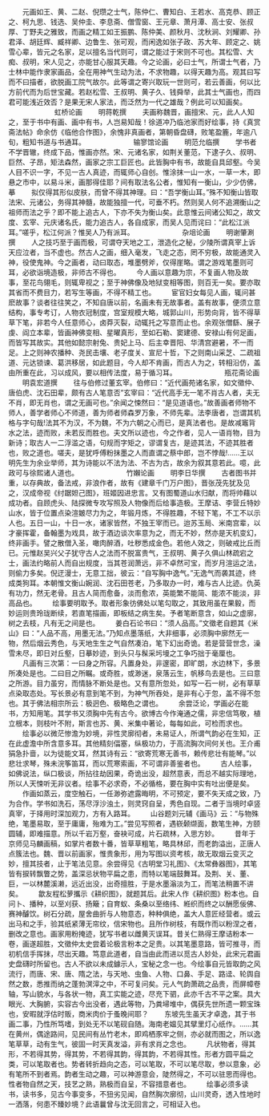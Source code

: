 <!-- { "loadSidebar": true } -->
　　元画如王、黄、二赵、倪瓒之士气，陈仲仁、曹知白、王若水、高克恭、顾正之、柯九思、钱选、吴仲圭、李息斋、僧雪窗、王元章、萧月潭、高士安、张叔厚、丁野夫之雅致，而画之精工如王振鹏、陈仲美、颜秋月、沈秋涧、刘耀卿、孙君泽、胡廷辉、臧祥卿、边鲁生、张可观，而闲逸如张子政、苏大年、顾定之、姚雪心辈，皆元之名家，足以擅名当代则可，谓之能过于宋则不可也。其松雪、大痴、叔明，宋人见之，亦能甘心服其天趣。今之论画，必曰士气，所谓士气者，乃士林中能作隶家画品，全在用神气生动为法，不求物趣，以得天趣为高。观其曰写而不曰描者，欲脱画工院气故尔。此等谓之寄兴取玩一世则可，若云善画，何以比方前代而为后世宝藏。若赵松雪、王叔明、黄子久、钱舜举，此其士气画也，而四君可能浅近效否？是果无宋人家法，而泛然为一代之雄哉？例此可以知画矣。
　　
　　
　　虹桥论画
　　明蒋乾撰
　　夫画称魏晋，画擅宋、元，此人人知之，至于书中有画、画中有书，人岂易知哉！徐道冲乃临池家而好绘事，持《真赏斋法帖》命余仿《临他合作图》，余愧非真画者，第朝昏盘礴，败笔盈簏，年逾八旬，粗知书道与书通耳。
　　
　　
　　输寥馆论画
　　明范允临撰
　　学书者不学晋辙，终成下品，惟画亦然。宋、元诸名家，如荆关董范，下逮子久、叔明、巨然、子昂，矩法森然，画家之宗工巨匠也。此皆胸中有书，故能自具邱壑。今吴人目不识一字，不见一古人真迹，而辄师心自创。惟涂抹一山一水，一草一木，即悬之市中，以易斗米，画那得佳耶？间有取法名公者，惟知有一衡山，少少仿佛，摹
　　拟仅得其形似皮肤，而曾不得其神理。曰：“吾学衡山耳。”殊不知衡山皆取法宋、元诸公，务得其神髓，故能独擅一代，可垂不朽。然则吴人何不追溯衡山之祖师而法之乎？即不能上追古人，下亦不失为衡山矣。此意惟云间诸公知之，故文度、玄宰、元庆诸名氏，能力追古人，各自成家，而吴人见而诧曰：“此松江派耳。”嗟乎，松江何派？惟吴人乃有派耳。
　　
　　
　　杂俎论画
　　明谢肇涮撰
　　人之技巧至于画而极，可谓夺天地之工，泄造化之秘，少陵所谓真宰上诉天应泣者，当不虚也。然古人之画，细入毫发，飞走之态，罔不穷极，故能通灵入神，役使鬼神。今之画者，动曰取态，堆墨劈斧，仅得崖略。谓之游戏笔墨则可耳，必欲诣境造极，非师古不得也。
　　今人画以意趣为宗，不复画人物及故事，至花鸟翎毛，则辄卑视之；至于神佛像及地狱变相等图，则百无一矣。要亦取其省而不费目力，若写生等画，不得不精工也。
　　宦官妇女每见人画，辄问甚麽故事？谈者往往笑之，不知自唐以前，名画未有无故事者。盖有故事，便须立意结构，事专考订，人物衣冠制度，宫室规模大略，城郭山川，形势向背，皆不得草草下笔，非若今人任意师心，卤莽灭裂，动辄托之写意而止也。余观张僧繇、展子虔、阎立本辈，皆画神佛变相、星曜真形，至如石勒、窦建德、安禄山有何足画，而皆写其故实。其他如懿宗射兔、贵妃上马、后主幸晋阳、华清宫避暑，不一而足。上之则神农播种、尧民击壤、老子度关、宣尼十哲，下之则南山采芝、二疏祖道、元达锁谏、葛洪移居，如此题目，今人却不肯画，而古人为之，转相沿仿，盖由所重在此，习以成风，要以相传法度，易于循习耳。
　　
　　
　　瓶花斋论画
　　明袁宏道撰
　　往与伯修过董玄宰。伯修曰：“近代画苑诸名家，如文徵仲、唐伯虎、沈石田辈，颇有古人笔意否”玄宰曰：“近代高手无一笔不肖古人者，夫无不肖，即无肖也，谓之无画可也。”余闻之悚然曰：“是见道语也。”故善画者师物不师人，善学者师心不师道，善为师者师森罗万象，不师先辈。法李唐者，岂谓其机格与字句哉!法其不为汉，不为魏，不为六朝之心而已，是真法者也。是故减竈背水之法，迹而败，未若反而胜也。夫文所以迹也，今之作者，见人一语肖物，目为新诗；取古人一二浮滥之语，句规而字矩之，谬谓复古，是迹其法，不迹其胜者也，败之道也。嗟夫，是犹呼傅粉抹墨之人而直谓之蔡中郎，岂不悖哉!……王以明先生为余业举师，其为诗能以不法为法、不古为古，故余为叙其意若此。噫，此政可与徐熙诸人道也。
　　
　　
　　竹嬾论画
　　明李日华撰
　　古者图书并重，以存典故，备法戒，非浪作者，故有《建章千门万户图》，晋张茂先犹及见之，汉成帝视《纣踞妲己图》，班姬因进忠言。又有图蜀道山水归献，而将帅藉以成功者。自顾虎头、陆探微专攻写照及人物像而后给事造极。王摩诘、李营丘特妙山水，皆于位置点染渲皴尽力为之，年锻月炼，不得胜趣，不轻下笔，不工不以示人也。五日一山，十日一水，诸家皆然，不独王宰而已。迨苏玉局、米南宫辈，以才豪挥霍，备翰墨为戏具，故于酒边谈次率意为之，而无不妙，然亦是天机变幻，终非画手。譬之散僧入圣，噉肉醉酒，吐秽悉成金色。若他人效之，则破戒比丘而已。元惟赵吴兴父子犹守古人之法而不脱富贵气，王叔明、黄子久俱山林疏宕之士，画法约略前人而自出规度，当其苍润萧远，非不卓然可宝，而岁月渲运之法，则偷力多矣。倪迂漫士，无意工拙，彼云：“自写胸中逸气。”无逸气而袭其迹，终成类狗耳。本朝惟文衡山婉润、沈石田苍老，乃多取办一时，难与古人比迹。仇英有功力，然无老骨。且古人简而愈备，淡而愈浓，英能繁不能简、能浓不能淡，非高品也。
　　绘事要明取予。取者形象彷佛处以笔勾取之，其致用虽在果毅，而妙运则贵玲珑断续，若直笔描画，即板结之病生矣。予者笔断意含，如山之虚廓，树之去枝，凡有无之间是也。
　　姜白石论书曰：“须人品高。”文徵老自题其《米山》曰：“人品不高，用墨无法。”乃知点墨落纸，大非细事，必须胸中廓然无一物，然后烟云秀色，与天地生生之气自然凑泊，笔下幻出奇诡。若是营营世念，澡雪未尽，即日对丘壑，日摹妙迹，到头只与髹采圬墁之工争巧拙于毫厘也。
　　凡画有三次第：一曰身之所容。凡置身处，非邃密，即旷朗，水边林下，多景所凑处是也。二曰目之所瞩。或奇胜，或渺迷，泉落云生，帆移鸟去是也。三曰意之所游。目力虽穷，而情脉不断处是也。又有意所忽处，如写一石一树，必有草草点染取态处。写长景必有意到笔不到，为神气所吞处，是非有心于忽，盖不得不忽也。其于佛法相宗所云：极迥色、极略色之谓也。
　　余尝泛论，学画必在能书，方知用笔。其学书又须胸中先有古今。欲博古今作淹通之儒，非忠信笃敬，植立根本，则枝叶不附，斯言也苏、黄、米集中著论，每每如此，可检而求也。
　　绘事必以微茫惨澹为妙境，非性灵廓彻者，未易证人，所谓气韵必在生知，正在此虚澹中所含意多耳。其他精刻偪塞，纵极功力，于高流胸次间何关也。王介甫狷急扑啬，以为徒能文耳，然其诗有云：“欲寄荒寒无善书，赖传悲壮有能琴。”以悲壮求琴，殊未浣筝笛耳，而以荒寒索画，不可谓非善鉴者也。
　　古人绘事，如佛说法，纵口极谈，所拈往劫因果，奇诡出没，超然意表，而总不越实际理地，所以人天悚听无非议者。绘事不必求奇，不必循格，要在胸中实有吐出便是矣。
　　作画如蒸云，度空触石，一任渺弥遮露晦明，不可预定，要不失天成之致，乃为合作。学书如洗石，荡尽浮沙浊土，则灵窍自呈，秀色自现。二者于当境时卓竖真宰，于择用时深加观力，方有入路耳。
　　山谷题刘元辅《画马》云：“与物殊绝，笔墨易取，至于庸庸，殆难为工。”尝见写照者，遇嵚颡缬面，数笔生神，方颐圆辅，即难描意。所以千岩万壑，奋袂可成，片石疏林，入思方妙。
　　昔年于京师见马麟画稿，如掌片者数十番，皆草草粗笔，略具林邱，而老韵溢出，正唐人点簇法也。魏、晋以前画家，惟贵象形，用为写图以资考核，故无取烟云变灭之妙，擅其技者，止于笔法见意。余尝得见《古明堂习礼图》、《太常彝器图》，其笔皆有捩转飘瞥之势，盖深忌状物平扁之患，而特以笔端鼓舞耳。及荆、关、董、巨，一以林麓溪濑，远近出没，出奇擅胜，于是水墨滃淡为工，而笔法稍置不讲矣。
　　歙友程松萝攜示《耕织图》，就题其后。此宋人作《耕织图》粉本也。自问卜、播种，以至刈获、扬簸；自育蚁、条桑以至络纬、絍织而终之以酬愿佞佛、赛神醵饮。树石分疏，屋舍曲折与人物意态，种种俱绝，盖大人意匠经营者。或云出马和之手，验其纸紧薄无帘纹，信宋物也。且所作树枝，有既作而以粉涅之者，删改之意也。画家用粉掩迹，犹写书者以雌黄灭误耳。昔关仁熟得王摩诘粉本一卷，画遂超胜，文徵仲太史尝着论极言粉本之足贵。以其笔墨意路，皆可推寻，而初机信手挥抹，尽出天趣。笃意此道者，自当由此而进以觅古人妙处，此宋元君画史盘礴时所留也。古人不欲以未成鐻示人，宝秘之念一也。今绘事自元皆取韵之风流行，而唐、宋、唐、隋之法，与天地、虫鱼、人物、口鼻、手足、路迳、轮舆自然之数，悉推而纳之蓬勃溟滓之中，不可复问矣。元人气韵萧疏之品贵，而屏幛卷轴，写山貌水，与各状一物，真工实能之迹，尽充下驷，此亦千古不平之案。具大眼光、大胸腑，实容古今出没者，遇此等物，乃粪埽堆中，偶获先世所遗一颗宝珠也，安暇就浮估时贩，商米肉价于蚤晚间耶？
　　东坡先生虽天才卓逸，其于书画二事，乃性所笃嗜，到处无不以笔砚自随。海南老媪见其擘里灯心纸作。……其在黄州，偶途路间，见民间有丛竹老木，即鸡栖豕牢之侧，亦必就而图之，所以逸笔草草，动有生气，彼固一时天真发溢，非有求肖之念也。
　　凡状物者，得其形，不若得其势，得其势，不若得其韵，得其韵，不若得其性。形者方圆平扁之类，可以笔取者也。势者转折趋向之态，可以笔取，不可以笔尽取，参以意象，必有笔所不到者焉。韵者生动之趣，可以神游意会，陡然得之，不可以驻思而得也。性者物自然之天，技艺之熟，熟极而自呈，不容措意者也。
　　绘事必须多读书，读书多，见古今事变多，不狃劣见闻，自然胸次廓彻，山川灵奇，透入性地时一洒落，何患不臻妙境？此语曩曾与沈无回言之，可相证入也。
